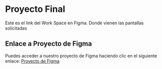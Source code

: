 # Proyecto Final

Este es el link del Work Space en Figma. Donde vienen las pantallas solicitadas

## Enlace a Proyecto de Figma

Puedes acceder a nuestro proyecto de Figma haciendo clic en el siguiente enlace:
[Proyecto de Figma](https://www.figma.com/file/qqRUfyip4USth2hwtQCaf1/Find-My-Recipe?type=design&node-id=0%3A1&mode=design&t=M9nxK0c2yoXzObC7-1)
